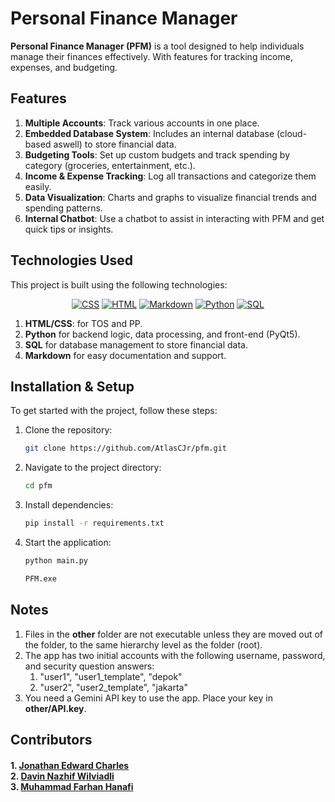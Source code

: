 # Personal Finance Manager

**Personal Finance Manager (PFM)** is a tool designed to help individuals manage their finances effectively. With features for tracking income, expenses, and budgeting. 

## Features

1. **Multiple Accounts**: Track various accounts in one place.
2. **Embedded Database System**: Includes an internal database (cloud-based aswell) to store financial data.
3. **Budgeting Tools**: Set up custom budgets and track spending by category (groceries, entertainment, etc.).
4. **Income & Expense Tracking**: Log all transactions and categorize them easily.
5. **Data Visualization**: Charts and graphs to visualize financial trends and spending patterns.
6. **Internal Chatbot**: Use a chatbot to assist in interacting with PFM and get quick tips or insights.

## Technologies Used

This project is built using the following technologies:

<p align="center">
    <a href="https://github.com/search?q=user%3ADenverCoder1+language%3Acss">
        <img alt="CSS" src="https://img.shields.io/badge/CSS-1572B6.svg?logo=css3&logoColor=white"></a>
    <a href="https://github.com/search?q=user%3ADenverCoder1+language%3Ahtml">
        <img alt="HTML" src="https://img.shields.io/badge/HTML-E34F26.svg?logo=html5&logoColor=white"></a>
    <a href="https://github.com/search?q=user%3ADenverCoder1+language%3Amarkdown">
        <img alt="Markdown" src="https://img.shields.io/badge/Markdown-000000.svg?logo=markdown&logoColor=white"></a>
    <a href="https://github.com/search?q=user%3ADenverCoder1+language%3Apython">
        <img alt="Python" src="https://img.shields.io/badge/Python-14354C.svg?logo=python&logoColor=white"></a>
    <a href="https://github.com/search?q=user%3ADenverCoder1+language%3Asql">
        <img alt="SQL" src="https://custom-icon-badges.demolab.com/badge/SQL-025E8C.svg?logo=database&logoColor=white"></a>
</p>

1. **HTML/CSS**: for TOS and PP.
2. **Python** for backend logic, data processing, and front-end (PyQt5).
3. **SQL** for database management to store financial data.
4. **Markdown** for easy documentation and support.

## Installation & Setup

To get started with the project, follow these steps:

1. Clone the repository:
    ```bash
    git clone https://github.com/AtlasCJr/pfm.git
    ```
2. Navigate to the project directory:
    ```bash
    cd pfm
    ```
3. Install dependencies:
    ```bash
    pip install -r requirements.txt
    ```
4. Start the application:
    ```bash
    python main.py
    ```
    ```bash
    PFM.exe
    ```

## Notes
1. Files in the **other** folder are not executable unless they are moved out of the folder, to the same hierarchy level as the folder (root).
2. The app has two initial accounts with the following username, password, and security question answers:
    1. "user1", "user1_template", "depok"
    2. "user2", "user2_template", "jakarta"
3. You need a Gemini API key to use the app. Place your key in **other/API.key**.
    
## Contributors

<h4>
1. <a href="https://github.com/AtlasCJr">Jonathan Edward Charles</a><br/>
2. <a href="https://github.com/PinZapPin">Davin Nazhif Wilviadli</a><br/>
3. <a href="https://github.com/farhanhanafi">Muhammad Farhan Hanafi</a><br/>
</h4>